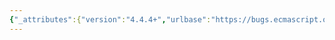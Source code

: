 ```yaml
---
{"_attributes":{"version":"4.4.4+","urlbase":"https://bugs.ecmascript.org/","maintainer":"dherman@mozilla.com"},"bug":{"bug_id":3592,"creation_ts":"2015-01-22 02:57:00 -0800","short_desc":"8.1.1.5 Module Environment Records, Table 21 Additional Methods: GetThisBinding() is missing","delta_ts":"2015-02-02 18:39:04 -0800","product":"Draft for 6th Edition","component":"editorial issue","version":"Rev 31: January 15, 2015 Draft","rep_platform":"All","op_sys":"All","bug_status":"RESOLVED","resolution":"FIXED","priority":"Normal","bug_severity":"normal","everconfirmed":true,"reporter":{"uid":"claude.pache","name":"Claude Pache"},"assigned_to":{"uid":"allen","name":"Allen Wirfs-Brock"},"long_desc":[{"commentid":11586,"comment_count":0,"who":{"uid":"claude.pache","name":"Claude Pache"},"bug_when":"2015-01-22 02:57:19 -0800","thetext":"8.1.1.5 Module Environment Records\nTable 21 — Additional Methods of Module Environment Records\n\nModule environment records have a method not necessarily found in declarative environment records (8.1.1, table 16), namely GetThisBinding(). That additional method is missing in Table 21."},{"commentid":11591,"comment_count":1,"who":{"uid":"allen","name":"Allen Wirfs-Brock"},"bug_when":"2015-01-22 10:01:57 -0800","thetext":"fixed in rev32 editor's draft"},{"commentid":12035,"comment_count":2,"who":{"uid":"allen","name":"Allen Wirfs-Brock"},"bug_when":"2015-02-02 18:39:04 -0800","thetext":"fixed in rev32 draft"}]}}
---
```

